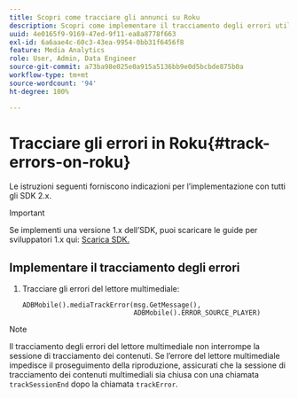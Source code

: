 ```yaml
---
title: Scopri come tracciare gli annunci su Roku
description: Scopri come implementare il tracciamento degli errori utilizzando Media SDK su Roku.
uuid: 4e0165f9-9169-47ed-9f11-ea8a8778f663
exl-id: 6a6aae4c-60c3-43ea-9954-0bb31f6456f8
feature: Media Analytics
role: User, Admin, Data Engineer
source-git-commit: a73ba98e025e0a915a5136bb9e0d5bcbde875b0a
workflow-type: tm+mt
source-wordcount: '94'
ht-degree: 100%

---
```


# Tracciare gli errori in Roku{#track-errors-on-roku}

Le istruzioni seguenti forniscono indicazioni per l’implementazione con tutti gli SDK 2.x.

>[!IMPORTANT]
>
> Se implementi una versione 1.x dell’SDK, puoi scaricare le guide per sviluppatori 1.x qui: [Scarica SDK.](/help/getting-started/download-sdks.md)

## Implementare il tracciamento degli errori

1. Tracciare gli errori del lettore multimediale:

   ```
   ADBMobile().mediaTrackError(msg.GetMessage(),
                               ADBMobile().ERROR_SOURCE_PLAYER)
   ```

>[!NOTE]
>
>Il tracciamento degli errori del lettore multimediale non interrompe la sessione di tracciamento dei contenuti. Se l’errore del lettore multimediale impedisce il proseguimento della riproduzione, assicurati che la sessione di tracciamento dei contenuti multimediali sia chiusa con una chiamata `trackSessionEnd` dopo la chiamata `trackError`.
